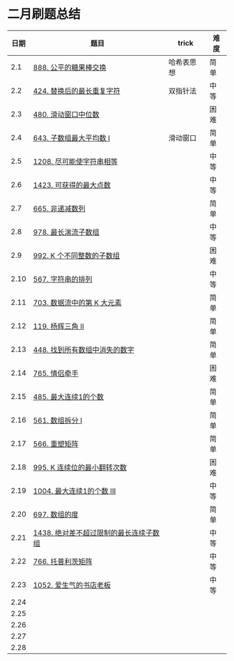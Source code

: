 # 二月刷题总结

| 日期 | 题目                                                         | trick      | 难度 |
| ---- | ------------------------------------------------------------ | ---------- | ---- |
| 2.1  | [888. 公平的糖果棒交换](2021-2-1_888-公平的糖果交换.md)      | 哈希表思想 | 简单 |
| 2.2  | [424. 替换后的最长重复字符](2021-2-2_424-替换后的最长重复字符.md) | 双指针法   | 中等 |
| 2.3  | [480. 滑动窗口中位数](2021-2-3_480-滑动窗口中位数.md)        |            | 困难 |
| 2.4  | [643. 子数组最大平均数 I](2021-2-4_643-子数组最大平均数I.md) | 滑动窗口   | 简单 |
| 2.5  | [1208. 尽可能使字符串相等](2021-2-5_1208-尽可能使字符串相等.md) |            | 中等 |
| 2.6  | [1423. 可获得的最大点数](2021-2-6_1423.-可获得的最大点数.md) |            | 中等 |
| 2.7  | [665. 非递减数列](2021-2-7_665-非递减数列.md)                |            | 简单 |
| 2.8  | [978. 最长湍流子数组](2021-2-8_978-最长湍流子数组.md)        |            | 中等 |
| 2.9  | [992. K 个不同整数的子数组](2021-2-9_992-K个不同整数的子数组.md) |            | 困难 |
| 2.10 | [567. 字符串的排列](https://leetcode-cn.com/problems/permutation-in-string/) |            | 中等 |
| 2.11 | [703. 数据流中的第 K 大元素](https://leetcode-cn.com/problems/kth-largest-element-in-a-stream/) |            | 简单 |
| 2.12 | [119. 杨辉三角 II](https://leetcode-cn.com/problems/pascals-triangle-ii/) |            | 简单 |
| 2.13 | [448. 找到所有数组中消失的数字](https://leetcode-cn.com/problems/find-all-numbers-disappeared-in-an-array/) |            | 简单 |
| 2.14 | [765. 情侣牵手](https://leetcode-cn.com/problems/couples-holding-hands/) |            | 困难 |
| 2.15 | [485. 最大连续1的个数](https://leetcode-cn.com/problems/max-consecutive-ones/) |            | 简单 |
| 2.16 | [561. 数组拆分 I](https://leetcode-cn.com/problems/array-partition-i/) |            | 简单 |
| 2.17 | [566. 重塑矩阵](https://leetcode-cn.com/problems/reshape-the-matrix/) |            | 简单 |
| 2.18 | [995. K 连续位的最小翻转次数](https://leetcode-cn.com/problems/minimum-number-of-k-consecutive-bit-flips/) |            | 困难 |
| 2.19 | [1004. 最大连续1的个数 III](https://leetcode-cn.com/problems/max-consecutive-ones-iii/) |            | 中等 |
| 2.20 | [697. 数组的度](https://leetcode-cn.com/problems/degree-of-an-array/) |            | 简单 |
| 2.21 | [1438. 绝对差不超过限制的最长连续子数组](https://leetcode-cn.com/problems/longest-continuous-subarray-with-absolute-diff-less-than-or-equal-to-limit/) |            | 中等 |
| 2.22 | [766. 托普利茨矩阵](https://leetcode-cn.com/problems/toeplitz-matrix/) |            | 中等 |
| 2.23 | [1052. 爱生气的书店老板](https://leetcode-cn.com/problems/grumpy-bookstore-owner/) |            | 中等 |
| 2.24 |                                                              |            |      |
| 2.25 |                                                              |            |      |
| 2.26 |                                                              |            |      |
| 2.27 |                                                              |            |      |
| 2.28 |                                                              |            |      |

 